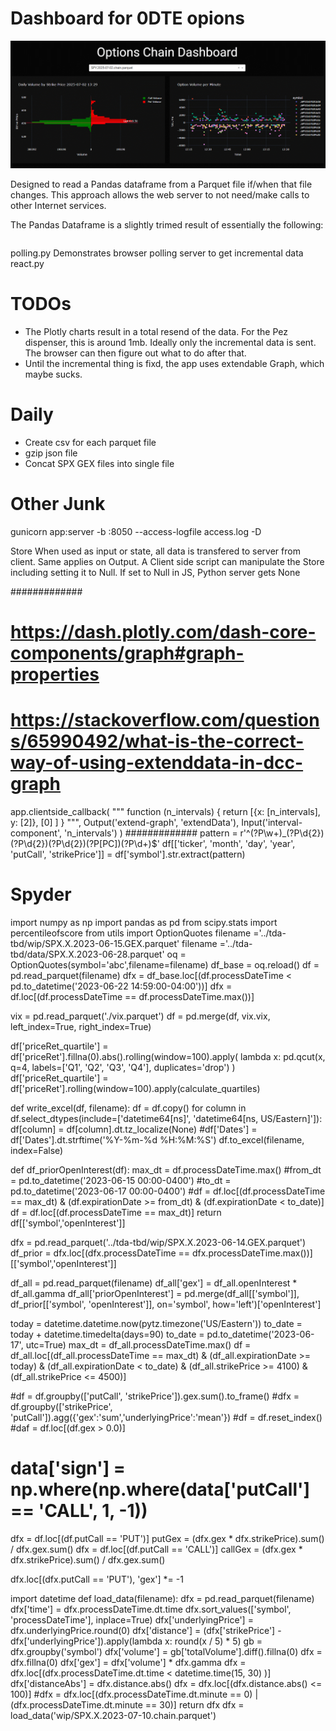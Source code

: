 # Dashboard for 0DTE opions
![Screenshot](images/demo.gif)

Designed to read a Pandas dataframe from a Parquet file if/when that file changes.
This approach allows the web server to not need/make calls to other Internet services.

The Pandas Dataframe is a slightly trimed result of essentially the following:
```curl --no-progress-meter -X GET "https://api.tdameritrade.com/v1/marketdata/chains?apikey=${TDA_CLIENT_ID}&symbol=%24SPX.X&strikeCount=50&fromDate=$d0&toDate=$d0" -o $filename
```
polling.py Demonstrates browser polling server to get incremental data
react.py

# TODOs
* The Plotly charts result in a total resend of the data. For the Pez dispenser, this is around 1mb. Ideally only the incremental data is sent. The browser can then figure out what to do after that.
* Until the incremental thing is fixd, the app uses extendable Graph, which maybe sucks.

# Daily
* Create csv for each parquet file
* gzip json file
* Concat SPX GEX files into single file

# Other Junk
gunicorn app:server -b :8050 --access-logfile access.log -D

Store
When used as input or state, all data is transfered to server from client. Same applies on Output.
A Client side script can manipulate the Store including setting it to Null. If set to Null in JS, Python server gets None


#############
# https://dash.plotly.com/dash-core-components/graph#graph-properties
# https://stackoverflow.com/questions/65990492/what-is-the-correct-way-of-using-extenddata-in-dcc-graph
app.clientside_callback(
    """
    function (n_intervals) {
        return [{x: [n_intervals], y: [2]}, [0] ]
    }
    """,
    Output('extend-graph', 'extendData'),
    Input('interval-component', 'n_intervals')
)
#############
pattern = r'^(?P<ticker>\w+)_(?P<month>\d{2})(?P<day>\d{2})(?P<year>\d{2})(?P<putCall>[PC])(?P<strikePrice>\d+)$'
df[['ticker', 'month', 'day', 'year', 'putCall', 'strikePrice']] = df['symbol'].str.extract(pattern)


# Spyder
import numpy as np
import pandas as pd
from scipy.stats import percentileofscore
from utils import OptionQuotes
filename ='../tda-tbd/wip/SPX.X.2023-06-15.GEX.parquet'
filename ='../tda-tbd/data/SPX.X.2023-06-28.parquet'
oq = OptionQuotes(symbol='abc',filename=filename)
df_base = oq.reload()
df = pd.read_parquet(filename)
dfx = df_base.loc[(df.processDateTime < pd.to_datetime('2023-06-22 14:59:00-04:00'))]
dfx = df.loc[(df.processDateTime == df.processDateTime.max())]

vix = pd.read_parquet('./vix.parquet')
df = pd.merge(df, vix.vix, left_index=True, right_index=True)

df['priceRet_quartile'] = df['priceRet'].fillna(0).abs().rolling(window=100).apply(
    lambda x: pd.qcut(x, q=4, labels=['Q1', 'Q2', 'Q3', 'Q4'], duplicates='drop')
)
df['priceRet_quartile'] = df['priceRet'].rolling(window=100).apply(calculate_quartiles)


def write_excel(df, filename):
    df = df.copy()
    for column in df.select_dtypes(include=['datetime64[ns]', 'datetime64[ns, US/Eastern]']):
        df[column] = df[column].dt.tz_localize(None)
        #df['Dates'] = df['Dates'].dt.strftime('%Y-%m-%d %H:%M:%S')
    df.to_excel(filename, index=False)

def df_priorOpenInterest(df):
    max_dt = df.processDateTime.max()
    #from_dt = pd.to_datetime('2023-06-15 00:00-0400')
    #to_dt = pd.to_datetime('2023-06-17 00:00-0400')
    #df = df.loc[(df.processDateTime == max_dt) & (df.expirationDate >= from_dt) & (df.expirationDate < to_date)]
    df = df.loc[(df.processDateTime == max_dt)]
    return df[['symbol','openInterest']]

dfx = pd.read_parquet('../tda-tbd/wip/SPX.X.2023-06-14.GEX.parquet')
df_prior = dfx.loc[(dfx.processDateTime == dfx.processDateTime.max())][['symbol','openInterest']]

df_all = pd.read_parquet(filename)
df_all['gex'] = df_all.openInterest * df_all.gamma
df_all['priorOpenInterest'] = pd.merge(df_all[['symbol']], df_prior[['symbol', 'openInterest']], on='symbol', how='left')['openInterest']

today = datetime.datetime.now(pytz.timezone('US/Eastern'))
to_date = today + datetime.timedelta(days=90)
to_date = pd.to_datetime('2023-06-17', utc=True)
max_dt = df_all.processDateTime.max()
df = df_all.loc[(df_all.processDateTime == max_dt) & (df_all.expirationDate >= today) & (df_all.expirationDate < to_date) & (df_all.strikePrice >= 4100) & (df_all.strikePrice <= 4500)]


#df = df.groupby(['putCall', 'strikePrice']).gex.sum().to_frame()
#dfx = df.groupby(['strikePrice', 'putCall']).agg({'gex':'sum','underlyingPrice':'mean'})
#df = df.reset_index()
#daf = df.loc[(df.gex > 0.0)]

# data['sign'] = np.where(np.where(data['putCall'] == 'CALL', 1, -1))
dfx = df.loc[(df.putCall == 'PUT')]
putGex = (dfx.gex * dfx.strikePrice).sum() / dfx.gex.sum()
dfx = df.loc[(df.putCall == 'CALL')]
callGex = (dfx.gex * dfx.strikePrice).sum() / dfx.gex.sum()

dfx.loc[(dfx.putCall == 'PUT'), 'gex'] *= -1



import datetime
def load_data(filename):
    dfx = pd.read_parquet(filename)
    dfx['time'] = dfx.processDateTime.dt.time
    dfx.sort_values(['symbol', 'processDateTime'], inplace=True)
    dfx['underlyingPrice'] = dfx.underlyingPrice.round(0)
    dfx['distance'] = (dfx['strikePrice'] - dfx['underlyingPrice']).apply(lambda x: round(x / 5) * 5)
    gb = dfx.groupby('symbol')
    dfx['volume'] = gb['totalVolume'].diff().fillna(0)
    dfx = dfx.fillna(0)
    dfx['gex'] = dfx['volume'] * dfx.gamma
    dfx = dfx.loc[(dfx.processDateTime.dt.time < datetime.time(15, 30) )]
    dfx['distanceAbs'] = dfx.distance.abs()
    dfx = dfx.loc[(dfx.distance.abs() <= 100)]
    #dfx = dfx.loc[(dfx.processDateTime.dt.minute == 0) | (dfx.processDateTime.dt.minute == 30)]
    return dfx
dfx = load_data('wip/SPX.X.2023-07-10.chain.parquet')
